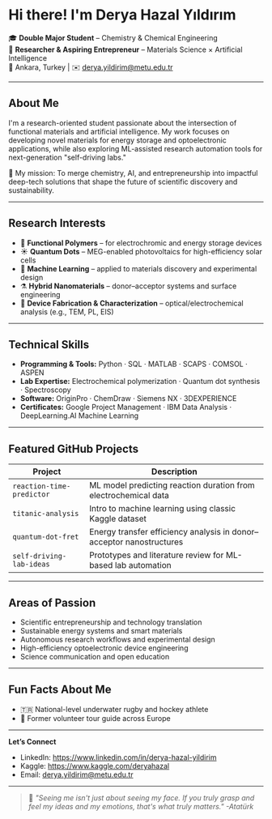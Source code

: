 # Hi there! I'm Derya Hazal Yıldırım

🎓 **Double Major Student** – Chemistry & Chemical Engineering  
🧠 **Researcher & Aspiring Entrepreneur** – Materials Science × Artificial Intelligence  
📍 Ankara, Turkey | ✉️ derya.yildirim@metu.edu.tr  

---

## About Me

I'm a research-oriented student passionate about the intersection of functional materials and artificial intelligence. My work focuses on developing novel materials for energy storage and optoelectronic applications, while also exploring ML-assisted research automation tools for next-generation "self-driving labs."

🎯 My mission: To merge chemistry, AI, and entrepreneurship into impactful deep-tech solutions that shape the future of scientific discovery and sustainability.

---

## Research Interests

- 🧪 **Functional Polymers** – for electrochromic and energy storage devices  
- ☀️ **Quantum Dots** – MEG-enabled photovoltaics for high-efficiency solar cells  
- 🧠 **Machine Learning** – applied to materials discovery and experimental design  
- ⚗️ **Hybrid Nanomaterials** – donor–acceptor systems and surface engineering  
- 🔧 **Device Fabrication & Characterization** – optical/electrochemical analysis (e.g., TEM, PL, EIS)

---

## Technical Skills

- **Programming & Tools:** Python · SQL · MATLAB · SCAPS · COMSOL · ASPEN  
- **Lab Expertise:** Electrochemical polymerization · Quantum dot synthesis · Spectroscopy  
- **Software:** OriginPro · ChemDraw · Siemens NX · 3DEXPERIENCE  
- **Certificates:** Google Project Management · IBM Data Analysis · DeepLearning.AI Machine Learning

---

## Featured GitHub Projects

| Project | Description |
|------------|----------------|
| `reaction-time-predictor` | ML model predicting reaction duration from electrochemical data |
| `titanic-analysis` | Intro to machine learning using classic Kaggle dataset |
| `quantum-dot-fret` | Energy transfer efficiency analysis in donor–acceptor nanostructures |
| `self-driving-lab-ideas` | Prototypes and literature review for ML-based lab automation |

---

## Areas of Passion

- Scientific entrepreneurship and technology translation  
- Sustainable energy systems and smart materials  
- Autonomous research workflows and experimental design  
- High-efficiency optoelectronic device engineering  
- Science communication and open education  

---

## Fun Facts About Me

- 🇹🇷 National-level underwater rugby and hockey athlete  
- 👥 Former volunteer tour guide across Europe  

---

 **Let’s Connect**  
- LinkedIn: https://www.linkedin.com/in/derya-hazal-yildirim 
- Kaggle:   https://www.kaggle.com/deryahazal  
- Email:    derya.yildirim@metu.edu.tr

---

> 💬 *"Seeing me isn't just about seeing my face. If you truly grasp and feel my ideas and my emotions, that's what truly matters." -Atatürk*

